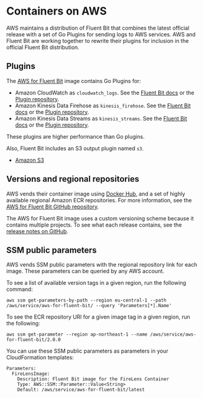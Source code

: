 # Containers on AWS

AWS maintains a distribution of Fluent Bit that combines the latest official release with a set of Go Plugins for sending logs to AWS services. AWS and Fluent Bit are working together to rewrite their plugins for inclusion in the official Fluent Bit distribution.

## Plugins

The [AWS for Fluent Bit](https://github.com/aws/aws-for-fluent-bit) image contains Go Plugins for:

- Amazon CloudWatch as `cloudwatch_logs`. See the
  [Fluent Bit docs](https://docs.fluentbit.io/manual/pipeline/outputs/cloudwatch) or the
  [Plugin repository](https://github.com/aws/amazon-cloudwatch-logs-for-fluent-bit).
- Amazon Kinesis Data Firehose as `kinesis_firehose`. See the
  [Fluent Bit docs](https://docs.fluentbit.io/manual/pipeline/outputs/firehose) or the
  [Plugin repository](https://github.com/aws/amazon-kinesis-firehose-for-fluent-bit).
- Amazon Kinesis Data Streams as `kinesis_streams`. See the
  [Fluent Bit docs](https://docs.fluentbit.io/manual/pipeline/outputs/kinesis) or the
  [Plugin repository](https://github.com/aws/amazon-kinesis-streams-for-fluent-bit).

These plugins are higher performance than Go plugins.

Also, Fluent Bit includes an S3 output plugin named `s3`.

- [Amazon S3](https://docs.fluentbit.io/manual/pipeline/outputs/s3)

## Versions and regional repositories

AWS vends their container image using [Docker Hub](https://hub.docker.com/r/amazon/aws-for-fluent-bit), and a set of highly available regional Amazon ECR repositories. For more information, see the [AWS for Fluent Bit GitHub repository](https://github.com/aws/aws-for-fluent-bit#public-images).

The AWS for Fluent Bit image uses a custom versioning scheme because it contains multiple projects. To see what each release contains, see the [release notes on GitHub](https://github.com/aws/aws-for-fluent-bit/releases).

## SSM public parameters

AWS vends SSM public parameters with the regional repository link for each image. These parameters can be queried by any AWS account.

To see a list of available version tags in a given region, run the following command:

```shell
aws ssm get-parameters-by-path --region eu-central-1 --path /aws/service/aws-for-fluent-bit/ --query 'Parameters[*].Name'
```

To see the ECR repository URI for a given image tag in a given region, run the following:

```shell
aws ssm get-parameter --region ap-northeast-1 --name /aws/service/aws-for-fluent-bit/2.0.0
```

You can use these SSM public parameters as parameters in your CloudFormation templates:

```text
Parameters:
  FireLensImage:
    Description: Fluent Bit image for the FireLens Container
    Type: AWS::SSM::Parameter::Value<String>
    Default: /aws/service/aws-for-fluent-bit/latest
```